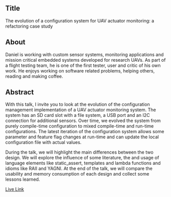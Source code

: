 
Title
-----

The evolution of a configuration system for UAV actuator monitoring: a refactoring case study


About
-----

Daniel is working with custom sensor systems, monitoring applications and mission critical embedded systems developed for research UAVs. As part of a flight testing team, he is one of the first tester, user and critic of his own work. He enjoys working on software related problems, helping others, reading and making coffee.


Abstract
--------

With this talk, I invite you to look at the evolution of the configuration management implementation of a UAV actuator monitoring system. The system has an SD card slot with a file system, a USB port and an I2C connection for additional sensors. Over time, we evolved the system from purely compile-time configuration to mixed compile-time and run-time configurations. The latest iteration of the configuration system allows some parameter and feature flag changes at run-time and can update the local configuration file with actual values. 

During the talk, we will highlight the main differences between the two design. We will explore the influence of some literature, the and usage of language elements like static_assert, templates and lambda functions and idioms like RAII and YAGNI. At the end of the talk, we will compare the usability and memory consumption of each design and collect some lessons learned. 

[Live Link](https://htmlpreview.github.io/?https://github.com/dTeubl/acmu_refactoring_casestudy/blob/main/refactoring.html#)
